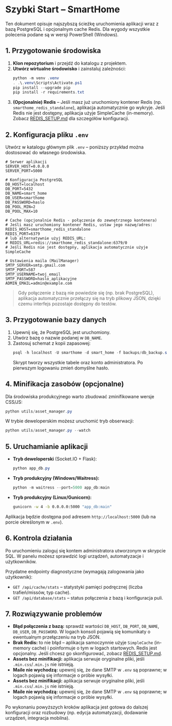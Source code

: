 # Szybki Start – SmartHome

Ten dokument opisuje najszybszą ścieżkę uruchomienia aplikacji wraz z bazą PostgreSQL i opcjonalnym cache Redis. Dla wygody wszystkie polecenia podane są w wersji PowerShell (Windows). 

## 1. Przygotowanie środowiska
1. **Klon repozytorium** i przejdź do katalogu z projektem.
2. **Utwórz wirtualne środowisko** i zainstaluj zależności:
   ```powershell
   python -m venv .venv
   . .\.venv\Scripts\Activate.ps1
   pip install --upgrade pip
   pip install -r requirements.txt
   ```
3. **(Opcjonalnie) Redis** – Jeśli masz już uruchomiony kontener Redis (np. `smarthome_redis_standalone`), aplikacja automatycznie go wykryje. Jeśli Redis nie jest dostępny, aplikacja użyje SimpleCache (in-memory). Zobacz [REDIS_SETUP.md](../REDIS_SETUP.md) dla szczegółów konfiguracji.

## 2. Konfiguracja pliku `.env`
Utwórz w katalogu głównym plik `.env` – poniższy przykład można dostosować do własnego środowiska.
```env
# Serwer aplikacji
SERVER_HOST=0.0.0.0
SERVER_PORT=5000

# Konfiguracja PostgreSQL
DB_HOST=localhost
DB_PORT=5432
DB_NAME=smart_home
DB_USER=smarthome
DB_PASSWORD=haslo
DB_POOL_MIN=2
DB_POOL_MAX=10

# Cache (opcjonalnie Redis - połączenie do zewnętrznego kontenera)
# Jeśli masz uruchomiony kontener Redis, ustaw jego nazwę/adres:
REDIS_HOST=smarthome_redis_standalone
REDIS_PORT=6379
# lub alternatywnie użyj REDIS_URL:
# REDIS_URL=redis://smarthome_redis_standalone:6379/0
# Jeśli Redis nie jest dostępny, aplikacja automatycznie użyje SimpleCache

# Ustawienia maila (MailManager)
SMTP_SERVER=smtp.gmail.com
SMTP_PORT=587
SMTP_USERNAME=twoj_email
SMTP_PASSWORD=haslo_aplikacyjne
ADMIN_EMAIL=admin@example.com
```
> Gdy połączenie z bazą nie powiedzie się (np. brak PostgreSQL), aplikacja automatycznie przełączy się na tryb plikowy JSON, dzięki czemu interfejs pozostaje dostępny do testów.

## 3. Przygotowanie bazy danych
1. Upewnij się, że PostgreSQL jest uruchomiony.
2. Utwórz bazę o nazwie podanej w `DB_NAME`.
3. Zastosuj schemat z kopii zapasowej:
   ```powershell
   psql -h localhost -U smarthome -d smart_home -f backups/db_backup.sql
   ```
   Skrypt tworzy wszystkie tabele oraz konto administratora. Po pierwszym logowaniu zmień domyślne hasło.

## 4. Minifikacja zasobów (opcjonalne)
Dla środowiska produkcyjnego warto zbudować zminifikowane wersje CSS/JS:
```powershell
python utils/asset_manager.py
```
W trybie deweloperskim możesz uruchomić tryb obserwacji:
```powershell
python utils/asset_manager.py --watch
```

## 5. Uruchamianie aplikacji
- **Tryb deweloperski** (Socket.IO + Flask):
  ```powershell
  python app_db.py
  ```
- **Tryb produkcyjny (Windows/Waitress):**
  ```powershell
  python -m waitress --port=5000 app_db:main
  ```
- **Tryb produkcyjny (Linux/Gunicorn):**
  ```bash
  gunicorn -w 4 -b 0.0.0.0:5000 "app_db:main"
  ```
Aplikacja będzie dostępna pod adresem `http://localhost:5000` (lub na porcie określonym w `.env`).

## 6. Kontrola działania
Po uruchomieniu zaloguj się kontem administratora utworzonym w skrypcie SQL. W panelu możesz sprawdzić logi urządzeń, automatyzacje i użytkowników.

Przydatne endpointy diagnostyczne (wymagają zalogowania jako użytkownik):
- `GET /api/cache/stats` – statystyki pamięci podręcznej (liczba trafień/missów, typ cache).
- `GET /api/database/stats` – status połączenia z bazą i konfiguracja puli.
## 7. Rozwiązywanie problemów
- **Błąd połączenia z bazą:** sprawdź wartości `DB_HOST`, `DB_PORT`, `DB_NAME`, `DB_USER`, `DB_PASSWORD`. W logach konsoli pojawią się komunikaty o ewentualnym przełączeniu na tryb JSON.
- **Brak Redis:** to nie błąd – aplikacja samoczynnie użyje `SimpleCache` (in-memory cache) i poinformuje o tym w logach startowych. Redis jest opcjonalny. Jeśli chcesz go skonfigurować, zobacz [REDIS_SETUP.md](../REDIS_SETUP.md).
- **Assets bez minifikacji:** aplikacja serwuje oryginalne pliki, jeśli `.min.css`/`.min.js` nie istnieją.
- **Maile nie wychodzą:** upewnij się, że dane SMTP w `.env` są poprawne; w logach pojawią się informacje o próbie wysyłki.
- **Assets bez minifikacji:** aplikacja serwuje oryginalne pliki, jeśli `.min.css`/`.min.js` nie istnieją.
- **Maile nie wychodzą:** upewnij się, że dane SMTP w `.env` są poprawne; w logach pojawią się informacje o próbie wysyłki.

Po wykonaniu powyższych kroków aplikacja jest gotowa do dalszej konfiguracji oraz rozbudowy (np. edycja automatyzacji, dodawanie urządzeń, integracja mobilna).